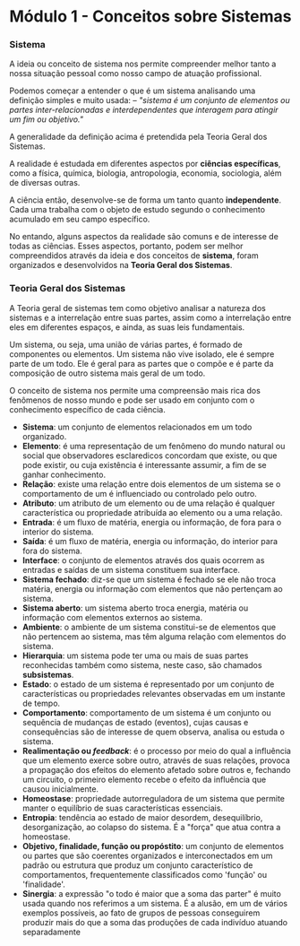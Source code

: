 # Módulo 1 - Conceitos sobre Sistemas

### Sistema

A ideia ou conceito de sistema nos permite compreender melhor tanto a nossa situação pessoal como nosso campo de atuação profissional.

Podemos começar a entender o que é um sistema analisando uma definição simples e muito usada:
– _"sistema é um conjunto de elementos ou partes inter-relacionadas e interdependentes que interagem para atingir um fim ou objetivo."_

A generalidade da definição acima é pretendida pela Teoria Geral dos Sistemas.

A realidade é estudada em diferentes aspectos por **ciências específicas**, como a física, química, biologia, antropologia, economia, sociologia, além de diversas outras.

A ciência então, desenvolve-se de forma um tanto quanto **independente**. Cada uma trabalha com o objeto de estudo segundo o conhecimento acumulado em seu campo específico.

No entando, alguns aspectos da realidade são comuns e de interesse de todas as ciências. Esses aspectos, portanto, podem ser melhor compreendidos através da ideia e dos conceitos de **sistema**, foram organizados e desenvolvidos na **Teoria Geral dos Sistemas**.

### Teoria Geral dos Sistemas

A Teoria geral de sistemas tem como objetivo analisar a natureza dos sistemas e a interrelação entre suas partes, assim como a interrelação entre eles em diferentes espaços, e ainda, as suas leis fundamentais.

Um sistema, ou seja, uma união de várias partes, é formado de componentes ou elementos. Um sistema não vive isolado, ele é sempre parte de um todo. Ele é geral para as partes que o compõe e é parte da composição de outro sistema mais geral de um todo.

O conceito de sistema nos permite uma compreensão mais rica dos fenômenos de nosso mundo e pode ser usado em conjunto com o conhecimento específico de cada ciência.

- **Sistema**: um conjunto de elementos relacionados em um todo organizado.
- **Elemento**: é uma representação de um fenômeno do mundo natural ou social que observadores esclaredicos concordam que existe, ou que pode existir, ou cuja existência é interessante assumir, a fim de se ganhar conhecimento.
- **Relação**: existe uma relação entre dois elementos de um sistema se o comportamento de um é influenciado ou controlado pelo outro.
- **Atributo**: um atributo de um elemento ou de uma relação é qualquer característica ou propriedade atribuída ao elemento ou a uma relação.
- **Entrada**: é um fluxo de matéria, energia ou informação, de fora para o interior do sistema.
- **Saída**: é um fluxo de matéria, energia ou informação, do interior para fora do sistema.
- **Interface**: o conjunto de elementos através dos quais ocorrem as entradas e saídas de um sistema constituem sua interface.
- **Sistema fechado**: diz-se que um sistema é fechado se ele não troca matéria, energia ou informação com elementos que não pertençam ao sistema.
- **Sistema aberto**: um sistema aberto troca energia, matéria ou informação com elementos externos ao sistema.
- **Ambiente**: o ambiente de um sistema constitui-se de elementos que não pertencem ao sistema, mas têm alguma relação com elementos do sistema.
- **Hierarquia**: um sistema pode ter uma ou mais de suas partes reconhecidas também como sistema, neste caso, são chamados **subsistemas**.
- **Estado**: o estado de um sistema é representado por um conjunto de características ou propriedades relevantes observadas em um instante de tempo.
- **Comportamento**: comportamento de um sistema é um conjunto ou sequência de mudanças de estado (eventos), cujas causas e consequências são de interesse de quem observa, analisa ou estuda o sistema.
- **Realimentação ou _feedback_**: é o processo por meio do qual a influência que um elemento exerce sobre outro, através de suas relações, provoca a propagação dos efeitos do elemento afetado sobre outros e, fechando um circuito, o primeiro elemento recebe o efeito da influência que causou inicialmente.
- **Homeostase**: propriedade autorreguladora de um sistema que permite manter o equilíbrio de suas características essenciais.
- **Entropia**: tendência ao estado de maior desordem, desequilíbrio, desorganização, ao colapso do sistema. É a "força" que atua contra a homeostase.
- **Objetivo, finalidade, função ou propóstito**: um conjunto de elementos ou partes que são coerentes organizados e interconectados em um padrão ou estrutura que produz um conjunto característico de comportamentos, frequentemente classificados como 'função' ou 'finalidade'.
- **Sinergia**: a expressão "o todo é maior que a soma das parter" é muito usada quando nos referimos a um sistema. É a alusão, em um de vários exemplos possíveis, ao fato de grupos de pessoas conseguirem produzir mais do que a soma das produções de cada indivíduo atuando separadamente
